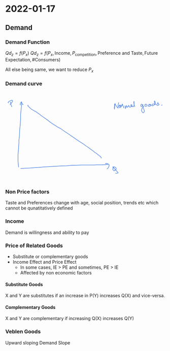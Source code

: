 # 2022-01-17


## Demand

### Demand Function

$Qd_z = f(P_x)$
$Qd_z = f(P_x, \text{Income}, P_{\text{competition}}, \text{Preference and Taste}, \text{Future Expectation},\text{\# Consumers})$

All else being same, we want to reduce $P_x$

### Demand curve

<svg id="svg" viewbox="9.40999984741211,10.209999084472656,572,281.33001708984375" style="height:281.33001708984375"><path d="M 68.07,29.54 L 68.07,28.88 L 68.07,28.88 L 68.07,28.21 L 68.07,27.54 L 68.07,26.88 L 68.07,26.88 L 67.41,26.88 L 67.41,27.54 L 67.41,28.88 L 67.41,34.21 L 67.41,34.88 L 67.41,39.54 L 66.74,45.54 L 66.07,51.54 L 65.41,58.21 L 64.74,64.88 L 64.07,70.88 L 64.07,77.54 L 64.07,82.21 L 64.07,88.88 L 63.41,94.88 L 63.41,101.54 L 62.74,106.88 L 62.07,114.88 L 61.41,120.88 L 60.74,125.54 L 60.07,140.21 L 60.07,146.88 L 59.41,152.21 L 58.74,158.88 L 58.07,162.88 L 58.07,170.21 L 58.07,172.88 L 57.41,180.21 L 57.41,183.54 L 56.74,186.88 L 56.74,190.21 L 56.74,194.21 L 56.07,198.88 L 56.07,203.54 L 55.41,206.21 L 55.41,210.21 L 54.74,213.54 L 54.74,218.21 L 54.74,221.54 L 54.74,224.88 L 54.74,228.88 L 54.74,232.88 L 54.74,237.54 L 54.74,239.54 L 55.41,242.88 L 55.41,244.21 L 55.41,246.88 L 56.07,249.54 L 56.07,253.54 L 56.74,256.88 L 56.74,258.88 L 56.74,260.21" fill="none" stroke="#6190e8" stroke-width="2"></path><path d="M 62.74,36.88 L 62.74,36.88 L 62.74,36.88 L 63.41,36.88 L 63.41,36.88 L 62.74,36.21 L 62.74,35.54 L 62.74,34.21 L 63.41,31.54 L 64.07,29.54 L 65.41,28.21 L 66.07,26.88 L 66.74,26.21 L 66.74,26.21 L 67.41,27.54 L 68.07,28.88 L 68.74,30.88 L 69.41,32.88 L 71.41,34.88 L 72.74,35.54 L 74.07,34.88" fill="none" stroke="#6190e8" stroke-width="2"></path><path d="M 64.07,264.88 L 64.74,264.88 L 65.41,264.88 L 66.74,264.88 L 68.74,264.88 L 70.74,264.21 L 74.74,264.21 L 80.74,263.54 L 88.07,263.54 L 99.41,262.88 L 115.41,261.54 L 128.74,260.88 L 148.74,258.88 L 164.74,258.21 L 186.07,256.88 L 208.07,255.54 L 228.74,254.88 L 244.74,253.54 L 264.74,252.88 L 284.07,252.21 L 300.74,252.21 L 312.07,252.21 L 326.07,252.21 L 335.41,251.54 L 346.74,251.54 L 354.07,251.54 L 362.74,250.88 L 366.07,250.88 L 370.07,250.88 L 371.41,250.21 L 373.41,250.21 L 374.07,250.21 L 374.74,250.21 L 375.41,250.21 L 376.07,250.88 L 376.74,250.88 L 376.74,250.88 L 376.07,250.88" fill="none" stroke="#6190e8" stroke-width="2"></path><path d="M 370.74,247.54 L 370.07,247.54 L 369.41,247.54 L 368.74,247.54 L 368.07,247.54 L 368.07,247.54 L 368.07,246.88 L 369.41,246.88 L 372.07,246.88 L 375.41,247.54 L 379.41,249.54 L 380.74,251.54 L 380.74,255.54 L 379.41,258.88 L 376.74,263.54 L 374.74,264.88 L 372.74,266.21" fill="none" stroke="#6190e8" stroke-width="2"></path><path d="M 29.41,28.88 L 28.74,28.21 L 28.74,28.21 L 28.07,27.54 L 28.07,27.54 L 28.07,27.54 L 28.07,28.88 L 29.41,34.88 L 30.74,38.88 L 32.07,42.21 L 32.74,43.54 L 33.41,43.54" fill="none" stroke="#6190e8" stroke-width="2"></path><path d="M 21.41,29.54 L 20.74,29.54 L 20.07,28.88 L 19.41,28.21 L 19.41,27.54 L 20.74,26.21 L 24.07,23.54 L 30.74,20.88 L 32.74,20.21 L 34.74,20.88 L 35.41,22.88 L 34.07,26.21 L 31.41,30.21 L 27.41,34.88 L 25.41,36.21" fill="none" stroke="#6190e8" stroke-width="2"></path><path d="M 398.07,261.54 L 398.07,260.88 L 398.07,260.88 L 397.41,260.88 L 396.74,260.88 L 395.41,261.54 L 394.74,263.54 L 394.07,265.54 L 394.07,268.21 L 395.41,270.21 L 397.41,272.21 L 398.74,272.88 L 402.74,270.88 L 404.74,268.88 L 406.07,265.54 L 406.07,264.21 L 404.74,261.54 L 402.74,260.21 L 398.74,258.88 L 397.41,258.88 L 395.41,258.88 L 394.07,258.88 L 394.07,259.54 L 394.74,260.88 L 396.74,262.88 L 400.07,265.54 L 402.74,268.21 L 406.07,271.54 L 408.07,274.21 L 411.41,277.54 L 412.74,279.54 L 412.74,280.21 L 411.41,280.88 L 408.07,281.54 L 403.41,281.54" fill="none" stroke="#6190e8" stroke-width="2"></path><path d="M 90.74,37.54 L 90.74,37.54 L 90.74,37.54 L 90.74,38.21 L 90.74,38.21 L 90.74,38.21 L 90.74,38.21 L 90.74,38.21 L 90.74,38.21 L 90.74,38.21 L 90.74,38.21 L 90.74,38.21 L 90.07,38.21 L 90.07,38.21 L 90.07,38.88 L 90.07,38.88 L 90.07,38.88 L 90.07,38.88 L 90.07,38.88 L 90.07,38.88 L 90.07,38.88 L 90.07,39.54 L 90.07,39.54 L 90.07,39.54 L 90.07,39.54 L 90.07,39.54 L 90.07,39.54 L 89.41,39.54 L 89.41,39.54 L 89.41,39.54 L 89.41,39.54 L 89.41,39.54 L 89.41,39.54 L 89.41,39.54 L 89.41,39.54 L 89.41,39.54 L 89.41,39.54 L 89.41,39.54 L 89.41,39.54 L 89.41,39.54 L 90.07,39.54 L 90.07,40.21 L 91.41,41.54 L 93.41,43.54 L 97.41,47.54 L 99.41,49.54 L 103.41,52.88 L 107.41,54.88 L 112.74,58.21 L 118.07,60.88 L 124.74,65.54 L 131.41,70.21 L 137.41,74.88 L 142.07,78.21 L 148.74,82.88 L 153.41,86.21 L 160.07,90.88 L 166.74,96.21 L 174.07,101.54 L 180.07,105.54 L 189.41,111.54 L 196.74,116.21 L 208.07,122.21 L 218.07,129.54 L 228.07,136.21 L 235.41,140.88 L 245.41,148.21 L 252.74,152.88 L 262.07,159.54 L 272.07,166.21 L 281.41,172.21 L 288.74,176.88 L 296.74,182.88 L 302.74,186.88 L 310.07,192.21 L 317.41,197.54 L 324.07,202.21 L 328.74,206.21 L 334.07,209.54 L 337.41,212.21 L 340.74,214.88 L 344.07,217.54 L 346.07,218.88 L 347.41,220.21 L 348.74,220.88 L 349.41,221.54 L 350.07,222.21 L 351.41,223.54 L 352.07,224.88 L 352.07,225.54 L 352.74,226.88 L 353.41,228.21" fill="none" stroke="#6190e8" stroke-width="2"></path><path d="M 423.41,45.54 L 423.41,45.54 L 422.74,45.54 L 422.74,44.88 L 422.07,43.54 L 421.41,42.88 L 420.74,41.54 L 420.07,40.88 L 418.74,40.21 L 418.07,39.54 L 417.41,38.88 L 416.74,39.54 L 416.07,40.88 L 416.07,42.21 L 416.74,44.88 L 418.07,46.21 L 419.41,46.88 L 422.07,45.54 L 423.41,44.21 L 424.74,41.54 L 424.74,40.21 L 422.74,38.21 L 421.41,37.54 L 419.41,37.54 L 418.07,37.54 L 416.74,38.88 L 416.74,39.54 L 418.74,40.88 L 420.74,40.88 L 423.41,40.88 L 426.07,40.21 L 427.41,38.88 L 428.74,36.88 L 429.41,35.54 L 428.74,34.88 L 428.07,34.21 L 427.41,34.21 L 427.41,34.88 L 426.74,35.54 L 426.74,36.21 L 428.07,37.54 L 428.74,38.21 L 430.07,39.54 L 430.74,40.88 L 431.41,42.21 L 432.07,44.21 L 432.74,46.21 L 433.41,46.88 L 434.07,47.54 L 434.74,46.21" fill="none" stroke="#6190e8" stroke-width="2"></path><path d="M 438.07,42.21 L 438.07,42.21 L 438.07,41.54 L 437.41,41.54 L 437.41,40.88 L 437.41,40.88 L 438.07,40.88 L 438.07,42.21 L 438.74,43.54 L 438.74,45.54 L 439.41,47.54 L 439.41,48.88 L 439.41,49.54 L 440.07,48.88 L 440.07,47.54 L 441.41,44.21 L 442.07,41.54 L 442.74,40.21 L 442.74,39.54 L 443.41,40.21 L 444.07,41.54 L 444.74,43.54 L 444.74,44.88 L 445.41,45.54 L 446.07,45.54 L 447.41,44.21 L 448.74,42.21 L 450.07,40.88 L 450.74,39.54 L 450.74,38.88 L 451.41,39.54 L 452.07,40.21 L 452.07,42.21 L 453.41,44.21 L 454.07,44.88 L 456.07,44.88 L 458.07,44.21 L 460.74,42.21 L 461.41,40.88 L 462.07,39.54 L 462.74,38.88 L 462.07,37.54 L 462.07,36.88 L 461.41,36.21 L 460.74,36.21 L 459.41,36.21 L 458.74,36.88 L 458.74,38.88 L 458.74,40.88 L 459.41,41.54 L 460.07,42.88 L 460.74,42.88 L 462.07,42.21 L 462.74,41.54 L 463.41,40.88 L 463.41,40.21 L 463.41,40.21 L 463.41,40.88 L 464.07,42.21 L 464.74,43.54 L 465.41,43.54 L 466.74,43.54 L 468.07,42.88 L 469.41,40.21 L 470.07,37.54 L 470.07,30.88 L 470.07,28.21 L 470.07,25.54 L 470.07,24.88 L 469.41,24.88 L 468.74,27.54 L 469.41,30.21 L 470.07,36.21 L 470.74,38.88 L 472.07,41.54 L 472.07,42.21 L 472.74,42.88 L 473.41,42.21" fill="none" stroke="#6190e8" stroke-width="2"></path><path d="M 499.41,38.88 L 499.41,38.88 L 499.41,36.88 L 498.74,36.21 L 498.07,34.88 L 497.41,34.21 L 496.07,34.88 L 494.74,36.21 L 494.07,38.21 L 494.07,40.88 L 494.74,42.21 L 496.07,42.88 L 497.41,42.21 L 500.07,39.54 L 501.41,38.21 L 502.07,36.88 L 502.07,36.21 L 501.41,36.21 L 500.74,37.54 L 500.74,38.88 L 501.41,42.88 L 502.74,46.21 L 504.07,50.88 L 505.41,53.54 L 506.74,57.54 L 506.74,59.54 L 506.07,62.21 L 504.74,64.21 L 504.07,64.88 L 502.07,64.88 L 499.41,62.88 L 497.41,58.88 L 496.74,56.21 L 498.07,51.54 L 499.41,48.21 L 502.07,44.88 L 504.07,42.21 L 506.07,40.88" fill="none" stroke="#6190e8" stroke-width="2"></path><path d="M 512.07,34.21 L 512.07,34.21 L 512.07,34.21 L 511.41,34.21 L 511.41,34.21 L 510.74,34.21 L 510.07,34.88 L 509.41,36.21 L 508.74,37.54 L 508.74,39.54 L 509.41,40.88 L 510.74,42.21 L 512.07,42.21 L 514.74,41.54 L 516.07,40.21 L 516.74,37.54 L 515.41,35.54 L 514.07,34.88 L 511.41,34.21 L 510.07,34.88 L 509.41,35.54 L 510.07,38.21" fill="none" stroke="#6190e8" stroke-width="2"></path><path d="M 529.41,38.21 L 528.74,37.54 L 528.07,36.21 L 528.07,35.54 L 526.74,34.88 L 526.74,34.88 L 524.74,34.88 L 523.41,35.54 L 522.07,37.54 L 520.74,38.88 L 520.74,40.88 L 522.07,42.21 L 523.41,42.21 L 526.07,42.21 L 528.07,40.88 L 530.07,39.54 L 530.74,38.21 L 530.07,36.21 L 529.41,35.54 L 528.07,35.54 L 526.74,35.54 L 526.07,36.21 L 525.41,37.54 L 525.41,38.21 L 526.07,38.88" fill="none" stroke="#6190e8" stroke-width="2"></path><path d="M 544.74,36.88 L 544.74,36.88 L 544.07,36.21 L 543.41,34.88 L 542.74,34.21 L 540.74,33.54 L 539.41,33.54 L 536.74,34.21 L 534.74,36.21 L 534.07,37.54 L 534.07,39.54 L 534.74,40.21 L 537.41,40.21 L 539.41,38.88 L 543.41,36.21 L 545.41,33.54 L 546.07,31.54 L 546.07,28.88 L 545.41,26.21 L 544.74,24.21 L 544.07,23.54 L 543.41,23.54 L 542.74,23.54 L 542.74,24.21 L 542.74,26.21 L 542.74,28.21 L 544.07,30.88 L 544.74,32.88 L 546.07,34.88 L 547.41,35.54 L 549.41,36.21 L 550.74,35.54 L 552.74,34.21 L 554.74,32.21 L 555.41,30.88 L 555.41,29.54 L 555.41,29.54 L 555.41,28.88 L 554.74,28.88 L 554.74,29.54 L 554.74,30.21 L 555.41,30.88 L 557.41,32.88 L 558.07,33.54 L 559.41,34.88 L 559.41,35.54 L 559.41,36.21 L 558.74,36.88 L 556.07,38.21 L 554.07,38.88 L 552.74,38.88 L 551.41,38.88 L 551.41,38.21" fill="none" stroke="#6190e8" stroke-width="2"></path><path d="M 571.41,38.21 L 571.41,38.21 L 571.41,38.21 L 570.74,38.21 L 570.07,37.54 L 569.41,37.54 L 568.74,37.54 L 567.41,38.88" fill="none" stroke="#6190e8" stroke-width="2"></path><path d="M 402.07,37.54 L 402.07,37.54 L 401.41,36.88 L 401.41,36.21 L 400.74,35.54 L 400.74,34.88 L 400.74,34.21 L 400.74,34.21 L 400.74,33.54 L 400.07,34.88 L 400.07,37.54 L 400.07,41.54 L 399.41,44.88 L 399.41,48.21 L 399.41,49.54 L 399.41,50.88 L 400.07,51.54 L 400.07,50.21 L 400.07,48.88 L 400.74,45.54 L 400.74,42.21 L 401.41,38.21 L 401.41,36.88 L 401.41,35.54 L 401.41,34.21 L 401.41,33.54 L 402.07,33.54 L 402.07,32.88 L 402.74,33.54 L 403.41,34.88 L 404.07,36.88 L 405.41,38.88 L 406.74,40.88 L 408.07,43.54 L 409.41,44.88 L 410.07,45.54 L 411.41,46.88 L 412.07,47.54 L 412.07,47.54 L 412.07,48.21 L 412.74,48.21 L 412.74,48.21 L 412.74,48.21 L 412.74,46.88 L 412.74,45.54 L 412.74,42.21 L 412.74,38.88 L 414.07,32.21 L 414.74,30.21 L 414.74,28.88 L 414.74,28.21 L 414.74,28.88 L 414.74,30.21 L 414.74,31.54" fill="none" stroke="#6190e8" stroke-width="2"></path></svg>  

### Non Price factors

Taste and Preferences change with age, social position, trends etc which cannot be qunatitatively defined

### Income

Demand is willingness and ability to pay

### Price of Related Goods

- Substitute or complementary goods
- Income Effect and Price Effect
  - In some cases, IE > PE and sometimes, PE > IE
  - Affected by non economic factors

#### Substitute Goods

X and Y are substitutes if an increase in P(Y) increases Q(X) and vice-versa.

#### Complementary Goods

X and Y are complementary if increasing Q(X) increases Q(Y)

### Veblen Goods
Upward sloping Demand Slope

